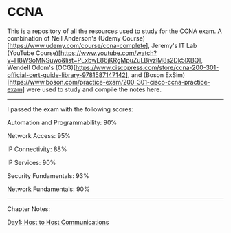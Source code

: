 # CCNA
This is a repository of all the resources used to study for the CCNA exam. 
A combination of Neil Anderson's (Udemy Course)[https://www.udemy.com/course/ccna-complete], Jeremy's IT Lab (YouTube Course)[https://www.youtube.com/watch?v=H8W9oMNSuwo&list=PLxbwE86jKRgMpuZuLBivzlM8s2Dk5lXBQ], Wendell Odom's (OCG)[https://www.ciscopress.com/store/ccna-200-301-official-cert-guide-library-9781587147142], and (Boson ExSim)[https://www.boson.com/practice-exam/200-301-cisco-ccna-practice-exam] were used to study and compile the notes here.
______________________________________________________________________________________________________________


I passed the exam with the following scores: 

Automation and Programmability: 90%

Network Access: 95%

IP Connectivity: 88%

IP Services: 90%

Security Fundamentals: 93%

Network Fundamentals: 90%

______________________________________________________________________________________________________________
Chapter Notes:

[Day1: Host to Host Communications](https://github.com/jm-frick/CCNA/blob/main/Notes/Day%201%3A%20Host%20to%20Host%20Communications)
